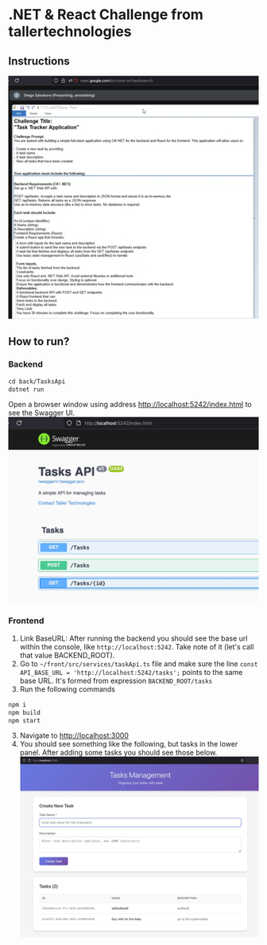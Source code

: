 # .NET &amp; React Challenge from tallertechnologies

## Instructions
![Instructions](instructions.png)

## How to run?
### Backend
```
cd back/TasksApi
dotnet run
```

Open a browser window using address [http://localhost:5242/index.html](http://localhost:5242/index.html) to see the Swagger UI.
![Swagger Page](swagger_sample.jpeg)

### Frontend
1. Link BaseURL: After running the backend you should see the base url within the console, like `http://localhost:5242`. Take note of it (let's call that value BACKEND_ROOT).
2. Go to `~/front/src/services/taskApi.ts` file and make sure the line `const API_BASE_URL = 'http://localhost:5242/tasks';` points to the same base URL. It's formed from expression `BACKEND_ROOT/tasks`
2. Run the following commands
```
npm i
npm build
npm start
```
3. Navigate to [http://localhost:3000](http://localhost:3000)
4. You should see something like the following, but tasks in the lower panel. After adding some tasks you should see those below.
![Front Landing](front_sample.jpeg)